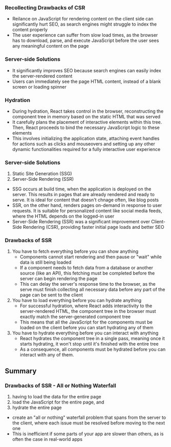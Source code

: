 ### Recollecting Drawbacks of CSR

- Reilance on JavaScript for rendering content on the client side can significantly hurt SEO, as search engines might struggle to index the content properly
- The user experience can suffer from slow load times, as the browser has to download, parse, and execute JavaScript before the user sees any meaningful content on the page

### Server-side Solutions

- It significantly improves SEO because search engines can easily index the server-rendered content
- Users can immediately see the page HTML content, instead of a blank screen or loading spinner

### Hydration

- During hydration, React takes control in the browser, reconstructing the component tree in memory based on the static HTML that was served
- It carefully plans the placement of interactive elements within this tree. Then, React proceeds to bind the necessary JavaScript logic to these elements
- This involves initializing the application state, attaching event handles for actions such as clicks and mouseovers and setting up any other dynamic functionalities required for a fully interactive user experience

### Server-side Solutions

1. Static Site Generation (SSG)
2. Server-Side Rendering (SSR)

- SSG occurs at build time, when the application is deployed on the server. This results in pages that are already rendered and ready to serve. It is ideal for content that doesn't chnage often, like blog posts
- SSR, on the other hand, renders pages on-demand in response to user requests. It is suitable for personalized content like social media feeds, where the HTML depends on the logged-in user
- Server-Side Rendering (SSR) was a significant improvement over Client-Side Rendering (CSR), providing faster initial page loads and better SEO

### Drawbacks of SSR

1. You have to fetch everything before you can show anything
   - Components cannot start rendering and then pause or "wait" while data is still being loaded
   - If a component needs to fetch data from a database or another source (like an API), this fetching must be completed before the server can begin rendering the page
   - This can delay the server's response time to the browser, as the serve must finish collecting all necessary data before any part of the page can be sent to the client
2. You have to load everything before you can hydrate anything
   - For successful hydration, where React adds interactivity to the server-rendered HTML, the component tree in the browser must exactly match the server-generated component tree
   - This means that all the JavaScript for the components must be loaded on the client before you can start hydrating any of them
3. You have to hydrate everything before you can interact with anything
   - React hydrates the component tree in a single pass, meaning once it starts hydrating, it won't stop until it's finished with the entire tree
   - As a consequence, all components must be hydrated before you can interact with any of them.

## Summary

### Drawbacks of SSR - All or Nothing Waterfall

1. having to load the data for the entire page
2. load the JavaScript for the entire page, and
3. hydrate the entire page

- create an "all or nothing" waterfall problem that spans from the server to the client, where each issue must be resolved before moving to the next one
- This is inefficient if some parts of your app are slower than others, as is often the case in real-world apps

